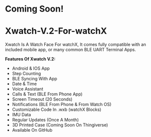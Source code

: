 # Coming Soon!

# Xwatch-V.2-For-watchX
Xwatch Is A Watch Face For watchX, It comes fully compatible with an included mobile app, or many common BLE UART Terminal Apps.

**Features Of Xwatch V.2:**
* Android & IOS App
* Step Counting
* BLE Syncing With App
* Date & Time
* Voice Assistant
* Calls & Text (BLE From Phone App)
* Screen Timeout (20 Seconds)
* Notifications (BLE From Phone & From Watch OS)
* Customizable Code In .wxb (watchX Blocks)
* IMU Data
* Regular Updates (Once A Month)
* 3D Printed Case (Coming Soon On Thingiverse)
* Available On GitHub
